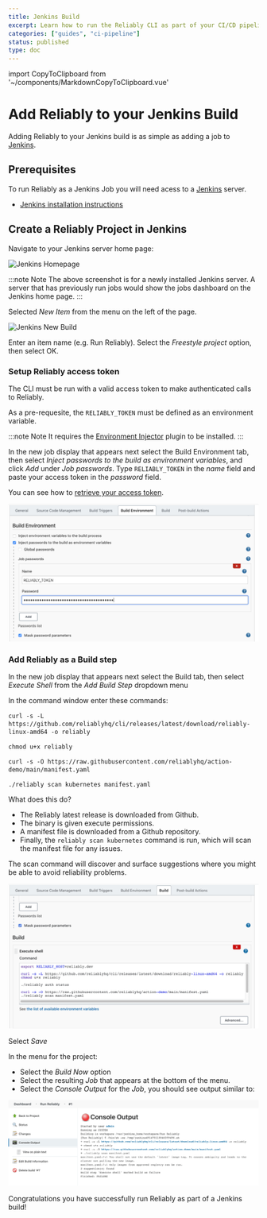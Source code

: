 ```yaml
---
title: Jenkins Build
excerpt: Learn how to run the Reliably CLI as part of your CI/CD pipeline with Jenkins.
categories: ["guides", "ci-pipeline"]
status: published
type: doc
---
```


import CopyToClipboard from '~/components/MarkdownCopyToClipboard.vue'

# Add Reliably to your Jenkins Build

Adding Reliably to your Jenkins build is as simple as adding a job to
[Jenkins][jenkins-home].

## Prerequisites

To run Reliably as a Jenkins Job you will need acess to a
[Jenkins][jenkins-home] server.

[jenkins-home]: https://www.jenkins.io/
[reliably-home]: https://reliably.com/

* [Jenkins installation instructions][jenkins-install]

[jenkins-install]: https://www.jenkins.io/doc/book/installing/

## Create a Reliably Project in Jenkins

Navigate to your Jenkins server home page:

![Jenkins Homepage](./images/jenkins-homepage.png)

:::note Note
  The above screenshot is for a newly installed Jenkins server. A server that
  has previously run jobs would show the jobs dashboard on the Jenkins home
  page.
:::

Selected *New Item* from the menu on the left of the page.

![Jenkins New Build](./images/jenkins-new-build.png)

Enter an item name (e.g. Run Reliably). Select the *Freestyle project* option, then select OK.

### Setup Reliably access token

The CLI must be run with a valid access token to make authenticated calls
to Reliably.

As a pre-requesite, the `RELIABLY_TOKEN` must be defined as an environment variable.

:::note Note
  It requires the [Environment Injector](https://plugins.jenkins.io/envinject/) plugin to be installed.
:::

In the new job display that appears next select the Build Environment tab, then select *Inject passwords to the build as environment variables*,
and click *Add* under *Job passwords*. Type `RELIABLY_TOKEN` in the *name* field and paste your access token in the *password* field.

You can see how to [retrieve your access token](/docs/getting-started/login/#retrieve-your-access-token/).

![Inject Reliably token as env var](./images/jenkins-inject-password.png)

### Add Reliably as a Build step

In the new job display that appears next select the Build tab, then select *Execute Shell* from the *Add Build Step* dropdown menu

In the command window enter these commands:

```console
curl -s -L https://github.com/reliablyhq/cli/releases/latest/download/reliably-linux-amd64 -o reliably
```
<CopyToClipboard />

```console
chmod u+x reliably
```
<CopyToClipboard />

```console
curl -s -O https://raw.githubusercontent.com/reliablyhq/action-demo/main/manifest.yaml
```
<CopyToClipboard />

```console
./reliably scan kubernetes manifest.yaml
```
<CopyToClipboard />

What does this do?

* The Reliably latest release is downloaded from Github.
* The binary is given execute permissions.
* A manifest file is downloaded from a Github repository.
* Finally, the `reliably scan kubernetes` command is run, which will scan the manifest
  file for any issues.

The scan command will discover and surface suggestions where you might be
able to avoid reliability problems.

![Jenkins Execute Shell](./images/jenkins-execute-shell.png)

Select *Save*

In the menu for the project:

* Select the *Build Now* option
* Select the resulting *Job* that appears at the bottom of the menu.
* Select the *Console Output* for the *Job*, you should see output similar to:

![Jenkins Console Output](./images/jenkins-console-output.png)

Congratulations you have successfully run Reliably as part of a Jenkins build!